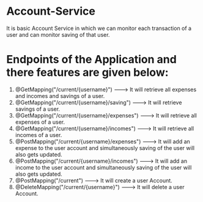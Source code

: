 # Account-Service
It is basic Account Service in which we can monitor each transaction of a user and can monitor saving of that user.

# Endpoints of the Application and there features are given below:
1. @GetMapping("/current/{username}")           --->    It will retrieve all expenses and incomes and savings of a user.
2. @GetMapping("/current/{username}/saving")    --->    It will retrieve savings of a user.
4. @GetMapping("/current/{username}/expenses")  --->    It will retrieve all expenses of a user.
5. @GetMapping("/current/{username}/incomes")   --->    It will retrieve all incomes of a user.
6. @PostMapping("/current/{username}/expenses") --->    It will add an expense to the user account and simultaneously saving of the user will also gets updated.
7. @PostMapping("/current/{username}/incomes")  --->    It will add an income to the user account and simultaneously saving of the user will also gets updated.
8. @PostMapping("/current")                     --->    It will create a user Account.
9. @DeleteMapping("/current/{username}")        --->    It will delete a user Account.
